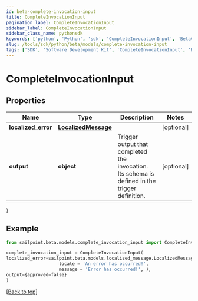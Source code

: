 ```yaml
---
id: beta-complete-invocation-input
title: CompleteInvocationInput
pagination_label: CompleteInvocationInput
sidebar_label: CompleteInvocationInput
sidebar_class_name: pythonsdk
keywords: ['python', 'Python', 'sdk', 'CompleteInvocationInput', 'BetaCompleteInvocationInput'] 
slug: /tools/sdk/python/beta/models/complete-invocation-input
tags: ['SDK', 'Software Development Kit', 'CompleteInvocationInput', 'BetaCompleteInvocationInput']
---
```


# CompleteInvocationInput


## Properties

Name | Type | Description | Notes
------------ | ------------- | ------------- | -------------
**localized_error** | [**LocalizedMessage**](localized-message) |  | [optional] 
**output** | **object** | Trigger output that completed the invocation. Its schema is defined in the trigger definition. | [optional] 
}

## Example

```python
from sailpoint.beta.models.complete_invocation_input import CompleteInvocationInput

complete_invocation_input = CompleteInvocationInput(
localized_error=sailpoint.beta.models.localized_message.LocalizedMessage(
                    locale = 'An error has occurred!', 
                    message = 'Error has occurred!', ),
output={approved=false}
)

```
[[Back to top]](#) 

